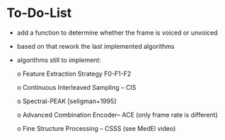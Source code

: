 # To-Do-List

* add a function to determine whether the frame is voiced or unvoiced
* based on that rework the last implemented algorithms

* algorithms still to implement: 

	o Feature Extraction Strategy F0-F1-F2
	
	o Continuous Interleaved Sampling – CIS
	
	o Spectral-PEAK [seligman+1995]
	
	o Advanced Combination Encoder– ACE (only frame rate is different)
	
	o Fine Structure Processing – CSSS (see MedEl video)
